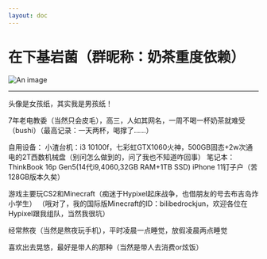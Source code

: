 ```yaml
---
layout: doc
---
```

# 在下基岩菌（群昵称：奶茶重度依赖）
![An image](http://q1.qlogo.cn/g?b=qq&nk=1852492513&s=160)
_________________

头像是女孩纸，其实我是男孩纸！

7年老电教委（当然只会皮毛），高三，人如其网名，一周不喝一杯奶茶就难受（bushi）（最高记录：一天两杯，喝撑了……）

自用设备：
小渣台机：i3 10100f，七彩虹GTX1060火神，500GB固态+2w次通电的2T西数机械盘（别问怎么做到的，问了我也不知道咋回事）
笔记本：ThinkBook 16p Gen5(14代i9,4060,32GB RAM+1TB SSD)
iPhone 11钉子户（苦128GB版本久矣）

游戏主要玩CS2和Minecraft（痴迷于Hypixel起床战争，也借朋友的号去布吉岛炸小学生）
（哦对了，我的国际版Minecraft的ID：bilibedrockjun，欢迎各位在Hypixel跟我组队，当然我很坑）

经常熬夜（当然是熬夜玩手机），平时凌晨一点睡觉，放假凌晨两点睡觉

喜欢出去晃悠，最好是带人的那种（当然是带人去消费or炫饭）

